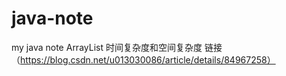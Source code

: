 # java-note
my java note
ArrayList 时间复杂度和空间复杂度 链接（https://blog.csdn.net/u013030086/article/details/84967258）
